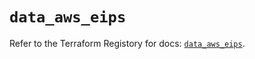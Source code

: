 # `data_aws_eips`

Refer to the Terraform Registory for docs: [`data_aws_eips`](https://www.terraform.io/docs/providers/aws/d/eips).
